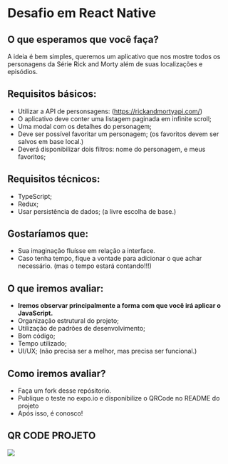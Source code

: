 # Desafio em React Native

## O que esperamos que você faça?
A ideia é bem simples, queremos um aplicativo que nos mostre todos os personagens da Série Rick and Morty além de suas localizações e episódios.

## Requisitos básicos:
- Utilizar a API de personsagens: (https://rickandmortyapi.com/)
- O aplicativo deve conter uma listagem paginada em infinite scroll;
- Uma modal com os detalhes do personagem;
- Deve ser possível favoritar um personagem; (os favoritos devem ser salvos em base local.)
- Deverá disponibilizar dois filtros: nome do personagem, e meus favoritos;

## Requisitos técnicos:
- TypeScript;
- Redux;
- Usar persistência de dados; (a livre escolha de base.)

## Gostaríamos que:
- Sua imaginação fluísse em relação a interface.
- Caso tenha tempo, fique a vontade para adicionar o que achar necessário. (mas o tempo estará contando!!!)

## O que iremos avaliar:
- **Iremos observar principalmente a forma com que você irá aplicar o JavaScript.**
- Organização estrutural do projeto;
- Utilização de padrões de desenvolvimento;
- Bom código;
- Tempo utilizado;
- UI/UX; (não precisa ser a melhor, mas precisa ser funcional.)

## Como iremos avaliar?
- Faça um fork desse repósitorio.
- Publique o teste no expo.io e disponibilize o QRCode no README do projeto
- Após isso, é conosco!

## QR CODE PROJETO

<img src="../../WorkSpace/desafio-mobile-superlogica/assets/qrcode.png">